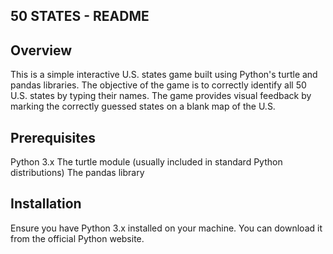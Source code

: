 ## 50 STATES - README

## Overview
This is a simple interactive U.S. states game built using Python's turtle and pandas libraries. The objective of the game is to correctly identify all 50 U.S. states by typing their names. The game provides visual feedback by marking the correctly guessed states on a blank map of the U.S.

## Prerequisites
Python 3.x
The turtle module (usually included in standard Python distributions)
The pandas library
## Installation
Ensure you have Python 3.x installed on your machine. You can download it from the official Python website.
